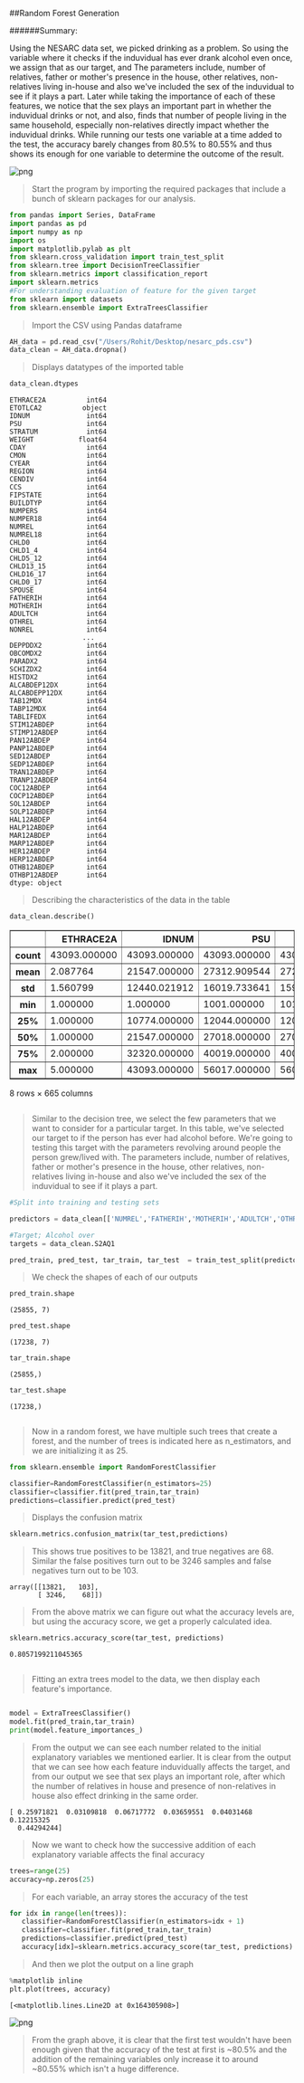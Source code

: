 ##Random Forest Generation

######Summary:

Using the NESARC data set, we picked drinking as a problem. So using the variable where it checks if the induvidual has ever drank alcohol even once, we assign that as our target, and The parameters include, number of relatives, father or mother's presence in the house, other relatives, non-relatives living in-house and also we've included the sex of the induvidual to see if it plays a part.
Later while taking the importance of each of these features, we notice that the sex plays an important part in whether the induvidual drinks or not, and also, finds that number of people living in the same household, especially non-relatives directly impact whether the induvidual drinks. 
While running our tests one variable at a time added to the test, the accuracy barely changes from 80.5% to 80.55% and thus shows its enough for one variable to determine the outcome of the result.

![png](output_16_1.png)


> Start the program by importing the required packages that include
> a bunch of sklearn packages for our analysis.

```python
from pandas import Series, DataFrame
import pandas as pd
import numpy as np
import os
import matplotlib.pylab as plt
from sklearn.cross_validation import train_test_split
from sklearn.tree import DecisionTreeClassifier
from sklearn.metrics import classification_report
import sklearn.metrics
#For understanding evaluation of feature for the given target
from sklearn import datasets
from sklearn.ensemble import ExtraTreesClassifier
```

> Import the CSV using Pandas dataframe

```python
AH_data = pd.read_csv("/Users/Rohit/Desktop/nesarc_pds.csv")
data_clean = AH_data.dropna()
```

> Displays datatypes of the imported table

```python
data_clean.dtypes
```



>
    ETHRACE2A          int64
    ETOTLCA2          object
    IDNUM              int64
    PSU                int64
    STRATUM            int64
    WEIGHT           float64
    CDAY               int64
    CMON               int64
    CYEAR              int64
    REGION             int64
    CENDIV             int64
    CCS                int64
    FIPSTATE           int64
    BUILDTYP           int64
    NUMPERS            int64
    NUMPER18           int64
    NUMREL             int64
    NUMREL18           int64
    CHLD0              int64
    CHLD1_4            int64
    CHLD5_12           int64
    CHLD13_15          int64
    CHLD16_17          int64
    CHLD0_17           int64
    SPOUSE             int64
    FATHERIH           int64
    MOTHERIH           int64
    ADULTCH            int64
    OTHREL             int64
    NONREL             int64
                      ...   
    DEPPDDX2           int64
    OBCOMDX2           int64
    PARADX2            int64
    SCHIZDX2           int64
    HISTDX2            int64
    ALCABDEP12DX       int64
    ALCABDEPP12DX      int64
    TAB12MDX           int64
    TABP12MDX          int64
    TABLIFEDX          int64
    STIM12ABDEP        int64
    STIMP12ABDEP       int64
    PAN12ABDEP         int64
    PANP12ABDEP        int64
    SED12ABDEP         int64
    SEDP12ABDEP        int64
    TRAN12ABDEP        int64
    TRANP12ABDEP       int64
    COC12ABDEP         int64
    COCP12ABDEP        int64
    SOL12ABDEP         int64
    SOLP12ABDEP        int64
    HAL12ABDEP         int64
    HALP12ABDEP        int64
    MAR12ABDEP         int64
    MARP12ABDEP        int64
    HER12ABDEP         int64
    HERP12ABDEP        int64
    OTHB12ABDEP        int64
    OTHBP12ABDEP       int64
    dtype: object



> Describing the characteristics of the data in the table

```python
data_clean.describe()
```



>
<div>
<table border="1" class="dataframe">
  <thead>
    <tr style="text-align: right;">
      <th></th>
      <th>ETHRACE2A</th>
      <th>IDNUM</th>
      <th>PSU</th>
      <th>STRATUM</th>
      <th>WEIGHT</th>
      <th>CDAY</th>
      <th>CMON</th>
      <th>CYEAR</th>
      <th>REGION</th>
      <th>CENDIV</th>
      <th>...</th>
      <th>SOL12ABDEP</th>
      <th>SOLP12ABDEP</th>
      <th>HAL12ABDEP</th>
      <th>HALP12ABDEP</th>
      <th>MAR12ABDEP</th>
      <th>MARP12ABDEP</th>
      <th>HER12ABDEP</th>
      <th>HERP12ABDEP</th>
      <th>OTHB12ABDEP</th>
      <th>OTHBP12ABDEP</th>
    </tr>
  </thead>
  <tbody>
    <tr>
      <th>count</th>
      <td>43093.000000</td>
      <td>43093.000000</td>
      <td>43093.000000</td>
      <td>43093.000000</td>
      <td>43093.000000</td>
      <td>43093.000000</td>
      <td>43093.000000</td>
      <td>43093.000000</td>
      <td>43093.000000</td>
      <td>43093.000000</td>
      <td>...</td>
      <td>43093.000000</td>
      <td>43093.000000</td>
      <td>43093.000000</td>
      <td>43093.000000</td>
      <td>43093.000000</td>
      <td>43093.000000</td>
      <td>43093.000000</td>
      <td>43093.000000</td>
      <td>43093.000000</td>
      <td>43093.000000</td>
    </tr>
    <tr>
      <th>mean</th>
      <td>2.087764</td>
      <td>21547.000000</td>
      <td>27312.909544</td>
      <td>2726.858747</td>
      <td>4823.981575</td>
      <td>16.146195</td>
      <td>8.589632</td>
      <td>2001.141578</td>
      <td>2.636321</td>
      <td>5.142993</td>
      <td>...</td>
      <td>0.000255</td>
      <td>0.003922</td>
      <td>0.001532</td>
      <td>0.017776</td>
      <td>0.018634</td>
      <td>0.095027</td>
      <td>0.000348</td>
      <td>0.004618</td>
      <td>0.000093</td>
      <td>0.001230</td>
    </tr>
    <tr>
      <th>std</th>
      <td>1.560799</td>
      <td>12440.021912</td>
      <td>16019.733641</td>
      <td>1595.979984</td>
      <td>3485.046966</td>
      <td>8.801055</td>
      <td>3.051984</td>
      <td>0.348620</td>
      <td>1.031667</td>
      <td>2.511825</td>
      <td>...</td>
      <td>0.018655</td>
      <td>0.079789</td>
      <td>0.050501</td>
      <td>0.169523</td>
      <td>0.186201</td>
      <td>0.383204</td>
      <td>0.030082</td>
      <td>0.106426</td>
      <td>0.015233</td>
      <td>0.047429</td>
    </tr>
    <tr>
      <th>min</th>
      <td>1.000000</td>
      <td>1.000000</td>
      <td>1001.000000</td>
      <td>101.000000</td>
      <td>398.037382</td>
      <td>1.000000</td>
      <td>1.000000</td>
      <td>2001.000000</td>
      <td>1.000000</td>
      <td>1.000000</td>
      <td>...</td>
      <td>0.000000</td>
      <td>0.000000</td>
      <td>0.000000</td>
      <td>0.000000</td>
      <td>0.000000</td>
      <td>0.000000</td>
      <td>0.000000</td>
      <td>0.000000</td>
      <td>0.000000</td>
      <td>0.000000</td>
    </tr>
    <tr>
      <th>25%</th>
      <td>1.000000</td>
      <td>10774.000000</td>
      <td>12044.000000</td>
      <td>1209.000000</td>
      <td>2240.897957</td>
      <td>8.000000</td>
      <td>8.000000</td>
      <td>2001.000000</td>
      <td>2.000000</td>
      <td>3.000000</td>
      <td>...</td>
      <td>0.000000</td>
      <td>0.000000</td>
      <td>0.000000</td>
      <td>0.000000</td>
      <td>0.000000</td>
      <td>0.000000</td>
      <td>0.000000</td>
      <td>0.000000</td>
      <td>0.000000</td>
      <td>0.000000</td>
    </tr>
    <tr>
      <th>50%</th>
      <td>1.000000</td>
      <td>21547.000000</td>
      <td>27018.000000</td>
      <td>2701.000000</td>
      <td>3723.955061</td>
      <td>16.000000</td>
      <td>9.000000</td>
      <td>2001.000000</td>
      <td>3.000000</td>
      <td>5.000000</td>
      <td>...</td>
      <td>0.000000</td>
      <td>0.000000</td>
      <td>0.000000</td>
      <td>0.000000</td>
      <td>0.000000</td>
      <td>0.000000</td>
      <td>0.000000</td>
      <td>0.000000</td>
      <td>0.000000</td>
      <td>0.000000</td>
    </tr>
    <tr>
      <th>75%</th>
      <td>2.000000</td>
      <td>32320.000000</td>
      <td>40019.000000</td>
      <td>4004.000000</td>
      <td>7013.033942</td>
      <td>24.000000</td>
      <td>10.000000</td>
      <td>2001.000000</td>
      <td>3.000000</td>
      <td>7.000000</td>
      <td>...</td>
      <td>0.000000</td>
      <td>0.000000</td>
      <td>0.000000</td>
      <td>0.000000</td>
      <td>0.000000</td>
      <td>0.000000</td>
      <td>0.000000</td>
      <td>0.000000</td>
      <td>0.000000</td>
      <td>0.000000</td>
    </tr>
    <tr>
      <th>max</th>
      <td>5.000000</td>
      <td>43093.000000</td>
      <td>56017.000000</td>
      <td>5605.000000</td>
      <td>57902.204790</td>
      <td>31.000000</td>
      <td>12.000000</td>
      <td>2002.000000</td>
      <td>4.000000</td>
      <td>9.000000</td>
      <td>...</td>
      <td>2.000000</td>
      <td>3.000000</td>
      <td>3.000000</td>
      <td>3.000000</td>
      <td>3.000000</td>
      <td>3.000000</td>
      <td>3.000000</td>
      <td>3.000000</td>
      <td>3.000000</td>
      <td>3.000000</td>
    </tr>
  </tbody>
</table>
<p>8 rows × 665 columns</p>
</div>

```
```

> Similar to the decision tree, we select the few parameters that we want to consider for a particular target. In this table, we've
> selected our target to if the person has ever had alcohol before.
> We're going to testing this target with the parameters revolving around people the person grew/lived with. The parameters include, 
> number of relatives, father or mother's presence in the house, other relatives, non-relatives living in-house and also we've included
> the sex of the induvidual to see if it plays a part.

```python
#Split into training and testing sets

predictors = data_clean[['NUMREL','FATHERIH','MOTHERIH','ADULTCH','OTHREL','NONREL','SEX']]

#Target; Alcohol over
targets = data_clean.S2AQ1

pred_train, pred_test, tar_train, tar_test  = train_test_split(predictors, targets, test_size=.4)
```

> We check the shapes of each of our outputs

```python
pred_train.shape
```


>
    (25855, 7)




```python
pred_test.shape
```



>
    (17238, 7)




```python
tar_train.shape
```



>
    (25855,)




```python
tar_test.shape
```



>
    (17238,)

```
```


> Now in a random forest, we have multiple such trees that create a forest, and the number of trees is indicated
> here as n_estimators, and we are initializing it as 25.

```python
from sklearn.ensemble import RandomForestClassifier

classifier=RandomForestClassifier(n_estimators=25)
classifier=classifier.fit(pred_train,tar_train)
predictions=classifier.predict(pred_test)
```
> Displays the confusion matrix

```python
sklearn.metrics.confusion_matrix(tar_test,predictions)
```


> This shows true positives to be 13821, and true negatives are 68.
> Similar the false positives turn out to be 3246 samples and false negatives turn out to be 103.

    array([[13821,   103],
           [ 3246,    68]])


> From the above matrix we can figure out what the accuracy levels are, but using the
> accuracy score, we get a properly calculated idea.

```python
sklearn.metrics.accuracy_score(tar_test, predictions)
```

>
    0.8057199211045365

```
```
> Fitting an extra trees model to the data, we then display each feature's importance.

```python

model = ExtraTreesClassifier()
model.fit(pred_train,tar_train)
print(model.feature_importances_)
```
> From the output we can see each number related to the initial explanatory variables we mentioned earlier.
> It is clear from the output that we can see how each feature induvidually affects the target, and from 
> our output we see that sex plays an important role, after which the number of relatives in house and 
> presence of non-relatives in house also effect drinking in the same order.

    [ 0.25971821  0.03109818  0.06717772  0.03659551  0.04031468  0.12215325
      0.44294244]

> Now we want to check how the successive addition of each explanatory variable affects the final accuracy

```python
trees=range(25)
accuracy=np.zeros(25)
```
> For each variable, an array stores the accuracy of the test

```python
for idx in range(len(trees)):
   classifier=RandomForestClassifier(n_estimators=idx + 1)
   classifier=classifier.fit(pred_train,tar_train)
   predictions=classifier.predict(pred_test)
   accuracy[idx]=sklearn.metrics.accuracy_score(tar_test, predictions)
```
> And then we plot the output on a line graph

```python
%matplotlib inline
plt.plot(trees, accuracy)
```




    [<matplotlib.lines.Line2D at 0x164305908>]




![png](output_16_1.png)


> From the graph above, it is clear that the first test wouldn't have been enough given that the accuracy of the test
> at first is ~80.5% and the addition of the remaining variables only increase it to around ~80.55% which isn't a huge difference.
